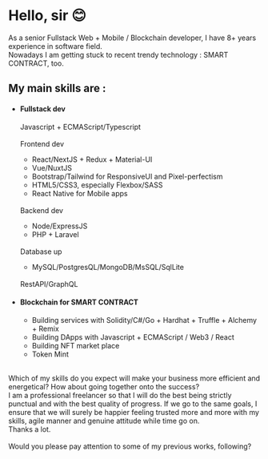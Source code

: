<h1>Hello, sir 😊</h1>
As a senior Fullstack Web + Mobile / Blockchain developer, I have 8+ years experience in software field.
<br>
Nowadays I am getting stuck to recent trendy technology : SMART CONTRACT, too.
<h2>My main skills are :</h2>
<ul>
  <li>
    <h4>Fullstack dev</h4>
    Javascript + ECMAScript/Typescript
    <br><br>
    Frontend dev
  </li>
  <ul>
    <li>React/NextJS + Redux + Material-UI</li>
    <li>Vue/NuxtJS</li>
    <li>Bootstrap/Tailwind for ResponsiveUI and Pixel-perfectism</li>
    <li>HTML5/CSS3, especially Flexbox/SASS</li>
    <li>React Native for Mobile apps</li>
  </ul>
  <br>
  Backend dev
  <ul>
    <li>Node/ExpressJS</li>
    <li>PHP + Laravel</li>
  </ul> 
  <br>
  Database up
  <ul>
    <li>MySQL/PostgresQL/MongoDB/MsSQL/SqlLite</li>
  </ul>
  <br>
  RestAPI/GraphQL
  <li>
    <h4>Blockchain for SMART CONTRACT</h4>
  </li>
  <ul>
    <li>Building services with Solidity/C#/Go + Hardhat + Truffle + Alchemy + Remix</li>
    <li>Building DApps with Javascript + ECMAScript / Web3 / React</li>
    <li>Building NFT market place</li>
    <li>Token Mint</li>
  </ul>
 </ul>
 <br>
Which of my skills do you expect will make your business more efficient and energetical? How about going together onto the success?
<br>
I am a professional freelancer so that I will do the best being strictly punctual and with the best quality of progress. If we go to the same goals, I ensure that we will surely be happier feeling trusted more and more with my skills, agile manner and genuine attitude while time go on.
<br>
Thanks a lot.
<br><br>
Would you please pay attention to some of my previous works, following?
</ul>
